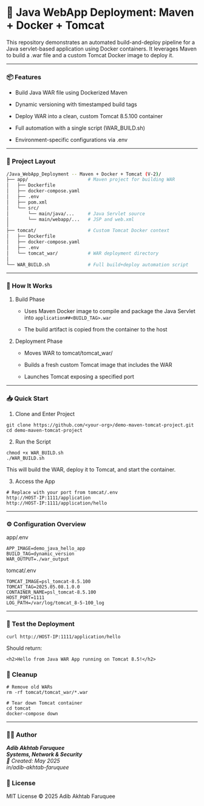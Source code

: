 # 🚀 Java WebApp Deployment: Maven + Docker + Tomcat

This repository demonstrates an automated build-and-deploy pipeline for a Java servlet-based application using Docker containers. It leverages Maven to build a .war file and a custom Tomcat Docker image to deploy it.

---

### 📦 Features

 - Build Java WAR file using Dockerized Maven

 - Dynamic versioning with timestamped build tags

 - Deploy WAR into a clean, custom Tomcat 8.5.100 container

 - Full automation with a single script (WAR_BUILD.sh)

 - Environment-specific configurations via .env

---

### 📁 Project Layout
```bash
/Java_WebApp_Deployment -- Maven + Docker + Tomcat (V-2)/
├── app/                      # Maven project for building WAR
│   ├── Dockerfile
│   ├── docker-compose.yaml
│   ├── .env
│   ├── pom.xml
│   └── src/
│       └── main/java/...     # Java Servlet source
│       └── main/webapp/...   # JSP and web.xml
│
├── tomcat/                   # Custom Tomcat Docker context
│   ├── Dockerfile
│   ├── docker-compose.yaml
│   ├── .env
│   └── tomcat_war/           # WAR deployment directory
│
└── WAR_BUILD.sh              # Full build+deploy automation script
```

---

### 🔨 How It Works

1. Build Phase

     - Uses Maven Docker image to compile and package the Java Servlet into ```application##<BUILD_TAG>.war```

     - The build artifact is copied from the container to the host

2. Deployment Phase

     - Moves WAR to tomcat/tomcat_war/

     - Builds a fresh custom Tomcat image that includes the WAR

     - Launches Tomcat exposing a specified port

---

### 📥 Quick Start

1. Clone and Enter Project
```
git clone https://github.com/<your-org>/demo-maven-tomcat-project.git
cd demo-maven-tomcat-project
```
2. Run the Script
```
chmod +x WAR_BUILD.sh
./WAR_BUILD.sh
```
This will build the WAR, deploy it to Tomcat, and start the container.

3. Access the App
```
# Replace with your port from tomcat/.env
http://HOST-IP:1111/application
http://HOST-IP:1111/application/hello
```
---

### ⚙️ Configuration Overview

app/.env
```
APP_IMAGE=demo_java_hello_app
BUILD_TAG=dynamic_version
WAR_OUTPUT=./war_output
```
tomcat/.env
```
TOMCAT_IMAGE=psl_tomcat-8.5.100
TOMCAT_TAG=2025.05.08.1.0.0
CONTAINER_NAME=psl_tomcat-8.5.100
HOST_PORT=1111
LOG_PATH=/var/log/tomcat_8-5-100_log
```
---

### 🧪 Test the Deployment

```curl http://HOST-IP:1111/application/hello```

Should return:

```<h2>Hello from Java WAR App running on Tomcat 8.5!</h2>```

### 🧼 Cleanup
```
# Remove old WARs
rm -rf tomcat/tomcat_war/*.war

# Tear down Tomcat container
cd tomcat
docker-compose down
```

---

### 👨‍💻 Author

_**Adib Akhtab Faruquee**_  
_**Systems, Network & Security**_  
_📅 Created: May 2025_  
_in/adib-akhtab-faruquee_

### 📝 License

MIT License © 2025 Adib Akhtab Faruquee
